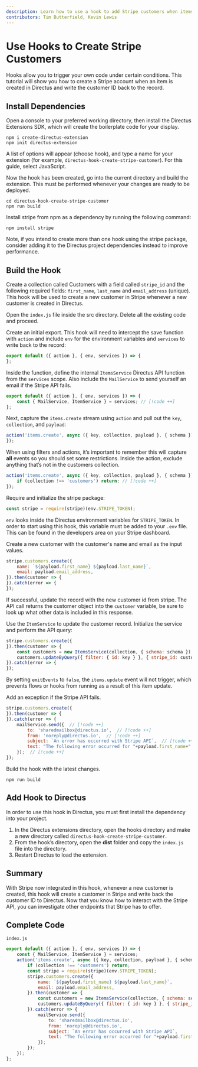 ```yaml
---
description: Learn how to use a hook to add Stripe customers when items are created.
contributors: Tim Butterfield, Kevin Lewis
---
```


# Use Hooks to Create Stripe Customers

Hooks allow you to trigger your own code under certain conditions. This tutorial will show you how to create a Stripe
account when an item is created in Directus and write the customer ID back to the record.

## Install Dependencies

Open a console to your preferred working directory, then install the Directus Extensions SDK, which will create the
boilerplate code for your display.

```
npm i create-directus-extension
npm init directus-extension
```

A list of options will appear (choose hook), and type a name for your extension (for example,
`directus-hook-create-stripe-customer`). For this guide, select JavaScript.

Now the hook has been created, go into the current directory and build the extension. This must be performed whenever
your changes are ready to be deployed.

```
cd directus-hook-create-stripe-customer
npm run build
```

Install stripe from npm as a dependency by running the following command:

```
npm install stripe
```

Note, if you intend to create more than one hook using the stripe package, consider adding it to the Directus project
dependencies instead to improve performance.

## Build the Hook

Create a collection called Customers with a field called `stripe_id` and the following required fields: `first_name`,
`last_name` and `email_address` (unique). This hook will be used to create a new customer in Stripe whenever a new
customer is created in Directus.

Open the `index.js` file inside the src directory. Delete all the existing code and proceed.

Create an initial export. This hook will need to intercept the save function with `action` and include `env` for the
environment variables and `services` to write back to the record:

```js
export default ({ action }, { env, services }) => {
};
```

Inside the function, define the internal `ItemsService` Directus API function from the `services` scope. Also include
the `MailService` to send yourself an email if the Stripe API fails.

```js
export default ({ action }, { env, services }) => {
	const { MailService, ItemService } = services; // [!code ++]
};
```

Next, capture the `items.create` stream using `action` and pull out the `key`, `collection`, and `payload`:

```js
action('items.create', async ({ key, collection, payload }, { schema }) => {
});
```

When using filters and actions, it’s important to remember this will capture **all** events so you should set some
restrictions. Inside the action, exclude anything that’s not in the customers collection.

```js
action('items.create', async ({ key, collection, payload }, { schema }) => {
	if (collection !== 'customers') return; // [!code ++]
});
```

Require and initialize the stripe package:

```js
const stripe = require(stripe)(env.STRIPE_TOKEN);
```

`env` looks inside the Directus environment variables for `STRIPE_TOKEN`. In order to start using this hook, this
variable must be added to your `.env` file. This can be found in the developers area on your Stripe dashboard.

Create a new customer with the customer's name and email as the input values.

```js
stripe.customers.create({
	name: `${payload.first_name} ${payload.last_name}`,
	email: payload.email_address,
}).then(customer => {
}).catch(error => {
});
```

If successful, update the record with the new customer id from stripe. The API call returns the customer object into the
`customer` variable, be sure to look up what other data is included in this response.

Use the `ItemService` to update the customer record. Initialize the service and perform the API query:

```js
stripe.customers.create({
}).then(customer => {
	const customers = new ItemsService(collection, { schema: schema });  // [!code ++]
	customers.updateByQuery({ filter: { id: key } }, { stripe_id: customer.id }, { emitEvents: false }); // [!code ++]
}).catch(error => {
});
```

By setting `emitEvents` to `false`, the `items.update` event will not trigger, which prevents flows or hooks from
running as a result of this item update.

Add an exception if the Stripe API fails.

```js
stripe.customers.create({
}).then(customer => {
}).catch(error => {
	mailService.send({  // [!code ++]
		to: 'sharedmailbox@directus.io',  // [!code ++]
		from: 'noreply@directus.io',  // [!code ++]
		subject: `An error has occurred with Stripe API`,  // [!code ++]
		text: "The following error occurred for "+payload.first_name+" "+payload.last_name+" when attempting to create an account in Stripe.\r\n\r\n"+error+"\r\n\r\nPlease investigate.\r\n\r\nID: "+key+"\r\nEmail: "+payload.email_address,  // [!code ++]
	});  // [!code ++]
});
```

Build the hook with the latest changes.

```
npm run build
```

## Add Hook to Directus

In order to use this hook in Directus, you must first install the dependency into your project.

1. In the Directus extensions directory, open the hooks directory and make a new directory called
   `directus-hook-create-stripe-customer`.
2. From the hook’s directory, open the **dist** folder and copy the `index.js` file into the directory.
3. Restart Directus to load the extension.

## Summary

With Stripe now integrated in this hook, whenever a new customer is created, this hook will create a customer in Stripe
and write back the customer ID to Directus. Now that you know how to interact with the Stripe API, you can investigate
other endpoints that Stripe has to offer.

## Complete Code

`index.js`

```js
export default ({ action }, { env, services }) => {
	const { MailService, ItemService } = services;
	action('items.create', async ({ key, collection, payload }, { schema }) => {
		if (collection !== 'customers') return;
		const stripe = require(stripe)(env.STRIPE_TOKEN);
		stripe.customers.create({
			name: `${payload.first_name} ${payload.last_name}`,
			email: payload.email_address,
		}).then(customer => {
			const customers = new ItemsService(collection, { schema: schema });
			customers.updateByQuery({ filter: { id: key } }, { stripe_id: customer.id }, { emitEvents: false });
		}).catch(error => {
			mailService.send({
				to: 'sharedmailbox@directus.io',
				from: 'noreply@directus.io',
				subject: `An error has occurred with Stripe API`,
				text: "The following error occurred for "+payload.first_name+" "+payload.last_name+" when attempting to create an account in Stripe.\r\n\r\n"+error+"\r\n\r\nPlease investigate.\r\n\r\nID: "+key+"\r\nEmail: "+payload.email_address,
			});
		});
	});
};
```
